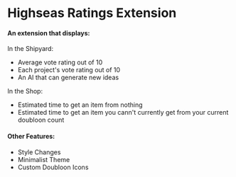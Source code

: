 # Highseas Ratings Extension

#### An extension that displays:

In the Shipyard:

- Average vote rating out of 10
- Each project's vote rating out of 10
- An AI that can generate new ideas

In the Shop:

- Estimated time to get an item from nothing
- Estimated time to get an item you cann't currently get from your current doubloon count

#### Other Features:

- Style Changes
- Minimalist Theme
- Custom Doubloon Icons
